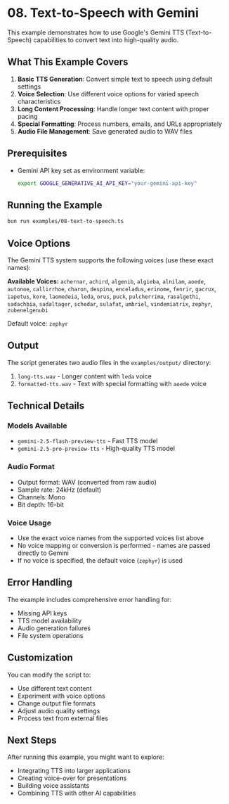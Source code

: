 # 08. Text-to-Speech with Gemini

This example demonstrates how to use Google's Gemini TTS (Text-to-Speech) capabilities to convert text into high-quality audio.

## What This Example Covers

1. **Basic TTS Generation**: Convert simple text to speech using default settings
2. **Voice Selection**: Use different voice options for varied speech characteristics
3. **Long Content Processing**: Handle longer text content with proper pacing
4. **Special Formatting**: Process numbers, emails, and URLs appropriately
5. **Audio File Management**: Save generated audio to WAV files

## Prerequisites

- Gemini API key set as environment variable:
  ```bash
  export GOOGLE_GENERATIVE_AI_API_KEY="your-gemini-api-key"
  ```

## Running the Example

```bash
bun run examples/08-text-to-speech.ts
```

## Voice Options

The Gemini TTS system supports the following voices (use these exact names):

**Available Voices:**
`achernar`, `achird`, `algenib`, `algieba`, `alnilam`, `aoede`, `autonoe`, `callirrhoe`, `charon`, `despina`, `enceladus`, `erinome`, `fenrir`, `gacrux`, `iapetus`, `kore`, `laomedeia`, `leda`, `orus`, `puck`, `pulcherrima`, `rasalgethi`, `sadachbia`, `sadaltager`, `schedar`, `sulafat`, `umbriel`, `vindemiatrix`, `zephyr`, `zubenelgenubi`

Default voice: `zephyr`

## Output

The script generates two audio files in the `examples/output/` directory:

1. `long-tts.wav` - Longer content with `leda` voice
2. `formatted-tts.wav` - Text with special formatting with `aoede` voice

## Technical Details

### Models Available
- `gemini-2.5-flash-preview-tts` - Fast TTS model
- `gemini-2.5-pro-preview-tts` - High-quality TTS model

### Audio Format
- Output format: WAV (converted from raw audio)
- Sample rate: 24kHz (default)
- Channels: Mono
- Bit depth: 16-bit

### Voice Usage
- Use the exact voice names from the supported voices list above
- No voice mapping or conversion is performed - names are passed directly to Gemini
- If no voice is specified, the default voice (`zephyr`) is used

## Error Handling

The example includes comprehensive error handling for:
- Missing API keys
- TTS model availability
- Audio generation failures
- File system operations

## Customization

You can modify the script to:
- Use different text content
- Experiment with voice options
- Change output file formats
- Adjust audio quality settings
- Process text from external files

## Next Steps

After running this example, you might want to explore:
- Integrating TTS into larger applications
- Creating voice-over for presentations
- Building voice assistants
- Combining TTS with other AI capabilities
